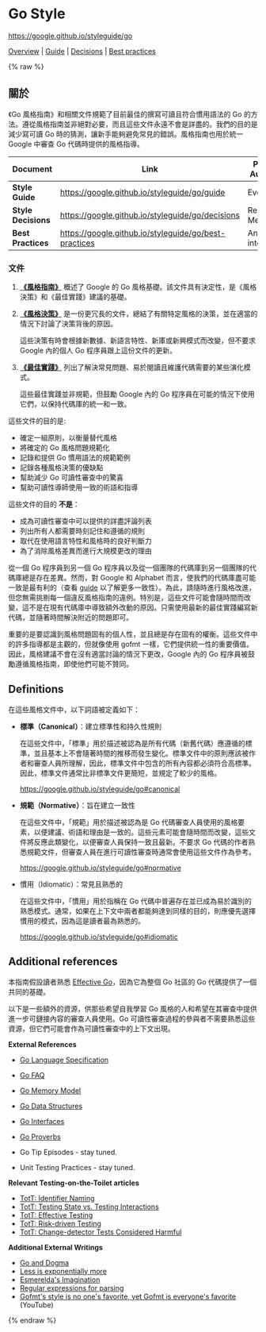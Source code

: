 # Go Style

https://google.github.io/styleguide/go

[Overview](index) | [Guide](guide) | [Decisions](decisions) |
[Best practices](best-practices)

<!--

-->

{% raw %}

<a id="about"></a>

## 關於

《Go 風格指南》和相關文件規範了目前最佳的撰寫可讀且符合慣用語法的 Go 的方法。遵從風格指南並非絕對必要，而且這些文件永遠不會是詳盡的。我們的目的是減少寫可讀 Go 時的猜測，讓新手能夠避免常見的錯誤。風格指南也用於統一 Google 中審查 Go 代碼時提供的風格指導。

| Document            | Link                                                  | Primary Audience    | [Normative] | [Canonical] |
| ------------------- | ----------------------------------------------------- | ------------------- | ----------- | ----------- |
| **Style Guide**     | https://google.github.io/styleguide/go/guide          | Everyone            | Yes         | Yes         |
| **Style Decisions** | https://google.github.io/styleguide/go/decisions      | Readability Mentors | Yes         | No          |
| **Best Practices**  | https://google.github.io/styleguide/go/best-practices | Anyone interested   | No          | No          |

[normative]: #normative
[canonical]: #canonical

<a id="docs"></a>

### 文件

1.  **[《風格指南》](<(https://google.github.io/styleguide/go/guide)>)** 概述了 Google 的 Go 風格基礎。該文件具有決定性，是《風格決策》和《最佳實踐》建議的基礎。

2.  **[《風格決策》](https://google.github.io/styleguide/go/decisions)** 是一份更冗長的文件，總結了有關特定風格的決策，並在適當的情況下討論了決策背後的原因。

    這些決策有時會根據新數據、新語言特性、新庫或新興模式而改變，但不要求 Google 內的個人 Go 程序員跟上這份文件的更新。

3.  **[《最佳實踐》](https://google.github.io/styleguide/go/best-practices)** 列出了解決常見問題、易於閱讀且維護代碼需要的某些演化模式。

    這些最佳實踐並非規範，但鼓勵 Google 內的 Go 程序員在可能的情況下使用它們，以保持代碼庫的統一和一致。

這些文件的目的是:

- 確定一組原則，以衡量替代風格
- 將確定的 Go 風格問題規範化
- 記錄和提供 Go 慣用語法的規範範例
- 記錄各種風格決策的優缺點
- 幫助減少 Go 可讀性審查中的驚喜
- 幫助可讀性導師使用一致的術語和指導

這些文件的目的 **不是**：

- 成為可讀性審查中可以提供的詳盡評論列表
- 列出所有人都需要時刻記住和遵循的規則
- 取代在使用語言特性和風格時的良好判斷力
- 為了消除風格差異而進行大規模更改的理由

從一個 Go 程序員到另一個 Go 程序員以及從一個團隊的代碼庫到另一個團隊的代碼庫總是存在差異。然而，對 Google 和 Alphabet 而言，使我們的代碼庫盡可能一致是最有利的（查看 [guide](guide#consistency) 以了解更多一致性）。為此，請隨時進行風格改進，但您無需挑剔每一個違反風格指南的違例。特別是，這些文件可能會隨時間而改變，這不是在現有代碼庫中導致額外改動的原因。只需使用最新的最佳實踐編寫新代碼，並隨著時間解決附近的問題即可。

重要的是要認識到風格問題固有的個人性，並且總是存在固有的權衡。這些文件中的許多指導都是主觀的，但就像使用 gofmt 一樣，它們提供統一性的重要價值。因此，風格建議不會在沒有適當討論的情況下更改，Google 內的 Go 程序員被鼓勵遵循風格指南，即使他們可能不贊同。

<a id="definitions"></a>

## Definitions

在這些風格文件中，以下詞語被定義如下：

- **標準（Canonical）**：建立標準性和持久性規則 <a id="canonical"></a>
  <a id="canonical"></a>

  在這些文件中，「標準」用於描述被認為是所有代碼（新舊代碼）應遵循的標準，並且基本上不會隨著時間的推移而發生變化。標準文件中的原則應該被作者和審查人員所理解，因此，標準文件中包含的所有內容都必須符合高標準。因此，標準文件通常比非標準文件更簡短，並規定了較少的風格。

  https://google.github.io/styleguide/go#canonical

- **規範（Normative）**：旨在建立一致性 <a id="normative"></a>

  在這些文件中，「規範」用於描述被認為是 Go 代碼審查人員使用的風格要素，以便建議、術語和理由是一致的。這些元素可能會隨時間而改變，這些文件將反應此類變化，以便審查人員保持一致且最新。不要求 Go 代碼的作者熟悉規範文件，但審查人員在進行可讀性審查時通常會使用這些文件作為參考。

  https://google.github.io/styleguide/go#normative

- 慣用（Idiomatic）：常見且熟悉的 <a id="idiomatic"></a>

  在這些文件中，「慣用」用於指稱在 Go 代碼中普遍存在並已成為易於識別的熟悉模式。通常，如果在上下文中兩者都能夠達到同樣的目的，則應優先選擇慣用的模式，因為這是讀者最為熟悉的。

  https://google.github.io/styleguide/go#idiomatic

<a id="references"></a>

## Additional references

本指南假設讀者熟悉 [Effective Go]，因為它為整個 Go 社區的 Go 代碼提供了一個共同的基礎。

以下是一些額外的資源，供那些希望自我學習 Go 風格的人和希望在其審查中提供進一步可鏈接內容的審查人員使用。Go 可讀性審查過程的參與者不需要熟悉這些資源，但它們可能會作為可讀性審查中的上下文出現。

[effective go]: https://go.dev/doc/effective_go

**External References**

- [Go Language Specification](https://go.dev/ref/spec)
- [Go FAQ](https://go.dev/doc/faq)
- [Go Memory Model](https://go.dev/ref/mem)
- [Go Data Structures](https://research.swtch.com/godata)
- [Go Interfaces](https://research.swtch.com/interfaces)
- [Go Proverbs](https://go-proverbs.github.io/)

- <a id="gotip"></a> Go Tip Episodes - stay tuned.

- <a id="unit-testing-practices"></a> Unit Testing Practices - stay tuned.

**Relevant Testing-on-the-Toilet articles**

- [TotT: Identifier Naming][tott-431]
- [TotT: Testing State vs. Testing Interactions][tott-281]
- [TotT: Effective Testing][tott-324]
- [TotT: Risk-driven Testing][tott-329]
- [TotT: Change-detector Tests Considered Harmful][tott-350]

[tott-431]: https://testing.googleblog.com/2017/10/code-health-identifiernamingpostforworl.html
[tott-281]: https://testing.googleblog.com/2013/03/testing-on-toilet-testing-state-vs.html
[tott-324]: https://testing.googleblog.com/2014/05/testing-on-toilet-effective-testing.html
[tott-329]: https://testing.googleblog.com/2014/05/testing-on-toilet-risk-driven-testing.html
[tott-350]: https://testing.googleblog.com/2015/01/testing-on-toilet-change-detector-tests.html

**Additional External Writings**

- [Go and Dogma](https://research.swtch.com/dogma)
- [Less is exponentially more](https://commandcenter.blogspot.com/2012/06/less-is-exponentially-more.html)
- [Esmerelda's Imagination](https://commandcenter.blogspot.com/2011/12/esmereldas-imagination.html)
- [Regular expressions for parsing](https://commandcenter.blogspot.com/2011/08/regular-expressions-in-lexing-and.html)
- [Gofmt's style is no one's favorite, yet Gofmt is everyone's favorite](https://www.youtube.com/watch?v=PAAkCSZUG1c&t=8m43s)
  (YouTube)

<!--

-->

{% endraw %}
